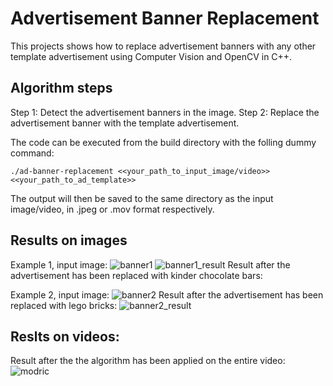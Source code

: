 # Advertisement Banner Replacement

This projects shows how to replace advertisement banners with any other template advertisement using Computer Vision and OpenCV in C++.

## Algorithm steps
Step 1: Detect the advertisement banners in the image.
Step 2: Replace the advertisement banner with the template advertisement.

The code can be executed from the build directory with the folling dummy command:
```
./ad-banner-replacement <<your_path_to_input_image/video>> <<your_path_to_ad_template>>
```

The output will then be saved to the same directory as the input image/video, in .jpeg or .mov format respectively.

## Results on images
Example 1, input image:
![banner1](https://user-images.githubusercontent.com/43403875/188171887-8a6325b9-31e3-40d7-b5c6-5c241ecbbaec.jpeg) ![banner1_result](https://user-images.githubusercontent.com/43403875/188171905-fb11870c-810d-4ba0-8ab8-bdc461de159f.jpeg)
Result after the advertisement has been replaced with kinder chocolate bars:

Example 2, input image:
![banner2](https://user-images.githubusercontent.com/43403875/188172130-8fc854b8-4c29-452e-83a0-de496170512e.jpeg)
Result after the advertisement has been replaced with lego bricks:
![banner2_result](https://user-images.githubusercontent.com/43403875/188172138-6308c74c-b70c-4345-a782-23f0f5d34cba.jpeg)

## Reslts on videos:
Result after the the algorithm has been applied on the entire video:
![modric](https://user-images.githubusercontent.com/43403875/188172240-56d098da-b6e5-4422-ade0-681dfa40879a.gif)
